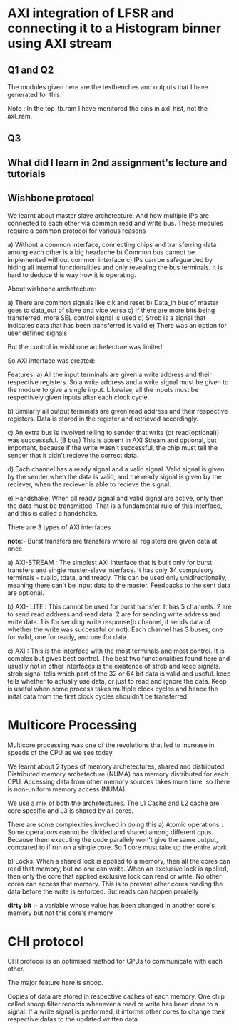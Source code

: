 # AXI integration of LFSR and connecting it to a Histogram binner using AXI stream


## Q1 and Q2

The modules given here are the testbenches and outputs that I have generated for this.

Note : In the top_tb.ram I have monitored the bins in axl_hist, not the axl_ram.



## Q3

## What did I learn in 2nd assignment's lecture and tutorials

## Wishbone protocol

We learnt about master slave archetecture. And how multiple IPs are connected to each other via common read and write bus. These modules require a common protocol for various reasons

a) Without a common interface, connecting chips and transferring data among each other is a big headache
b) Common bus cannot be implemented without common interface
c) IPs can be safeguarded by hiding all internal functionalities and only revealing the bus terminals. It is hard to deduce this way how it is operating.


About wishbone archetecture:

a) There are common signals like clk and reset
b) Data_in bus of master goes to data_out of slave and vice versa
c) If there are more bits being transferred, more SEL control signal is used
d) Strob is a signal that indicates data that has been transferred is valid
e) There was an option for user defined signals

But the control in wishbone archetecture was limited. 

So AXI interface was created:

Features:
a) All the input terminals are given a write address and their respective registers. So a write address and a write signal must be given to the module to give a single input. Likewise, all the inputs must be respectively given inputs after each clock cycle.

b) Similarly all output terminals are given read address and their respective registers. Data is stored in the register and retrieved accordingly.

c) An extra bus is involved telling to sender that write (or read(optional)) was successsful. (B bus) This is absent in AXI Stream and optional, but important, because if the write wasn't successful, the chip must tell the sender that it didn't recieve the correct data.

d) Each channel has a ready signal and a valid signal. Valid signal is given by the sender when the data is valid, and the ready signal is given by the reciever, when the reciever is able to recieve the signal.

e) Handshake: When all ready signal and valid signal are active, only then the data must be transmitted. That is a fundamental rule of this interface, and this is called a handshake.


There are 3 types of AXI interfaces

**note**:- Burst transfers are transfers where all registers are given data at once

a) AXI-STREAM : The simplest AXI interface that is built only for burst transfers and single master-slave interface. It has only 34 compulsory terminals - tvalid, tdata, and tready. This can be used only unidirectionally, meaning there can't be input data to the master. Feedbacks to the sent data are optional.

b) AXI- LITE : This cannot be used for burst transfer. It has 5 channels. 2 are to send read address and read data. 2 are for sending write address and write data. 1 is for sending write response(b channel, it sends data of whether the write was successful or not). Each channel has 3 buses, one for valid, one for ready, and one for data.

c) AXI : This is the interface with the most terminals and most control. It is complex but gives best control. The best two functionalities found here and usually not in other interfaces is the existence of strob and keep signals. strob signal tells which part of the 32 or 64 bit data is valid and useful. keep tells whether to actually use data, or just to read and ignore the data. Keep is useful when some process takes multiple clock cycles and hence the inital data from the first clock cycles shouldn't be transferred. 

# Multicore Processing

Multicore processing was one of the revolutions that led to increase in speeds of the CPU as we see today.

We learnt about 2 types of memory archetectures, shared and distributed. Distributed memory archetecture (NUMA) has memory distributed for each CPU. Accessing data from other memory sources takes more time, so there is non-uniform memory access (NUMA). 

We use a mix of both the archetectures. The L1 Cache and L2 cache are core specific and L3 is shared by all cores. 

There are some complexities involved in doing this
a) Atomic operations : Some operations cannot be divided and shared among different cpus. Because them executing the code parallely won't give the same output, compared to if run on a single core. So 1 core must take up the entire work.

b) Locks: When a shared lock is applied to a memory, then all the cores can read that memory, but no one can write. When an exclusive lock is applied, then only the core that applied exclusive lock can read or write. No other cores can access that memory. This is to prevent other cores reading the data before the write is enforced. But reads can happen paralelly

**dirty bit** :- a variable whose value has been changed in another core's memory but not this core's memory

# CHI protocol

CHI protocol is an optimised method for CPUs to communicate with each other. 

The major feature here is snoop.

Copies of data are stored in respective caches of each memory. One chip called snoop filter records whenever a read or write has been done to a signal. If a write signal is performed, it informs other cores to change their respective datas to the updated written data. 
